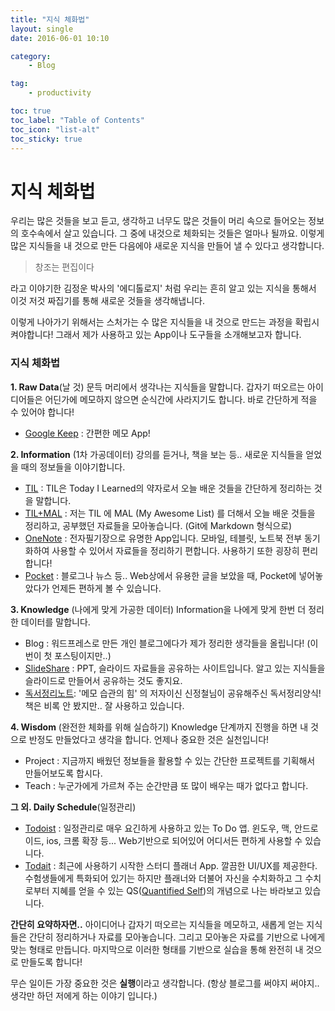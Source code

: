 ```yaml
---
title: "지식 체화법"
layout: single
date: 2016-06-01 10:10

category: 
    - Blog

tag:
    - productivity

toc: true
toc_label: "Table of Contents"
toc_icon: "list-alt"
toc_sticky: true
---
```


# 지식 체화법

우리는 많은 것들을 보고 듣고, 생각하고 너무도 많은 것들이 머리 속으로 들어오는
정보의 호수속에서 살고 있습니다. 그 중에 내것으로 체화되는 것들은 얼마나 될까요.
이렇게 많은 지식들을 내 것으로 만든 다음에야 새로운 지식을 만들어 낼 수 있다고 생각합니다.

> 창조는 편집이다

라고 이야기한 김정운 박사의 '에디톨로지' 처럼 우리는 흔히 알고 있는 지식을 통해서
이것 저것 짜집기를 통해 새로운 것들을 생각해냅니다.

이렇게 나아가기 위해서는 스처가는 수 많은 지식들을 내 것으로 만드는 과정을 확립시켜야합니다!
그래서 제가 사용하고 있는 App이나 도구들을 소개해보고자 합니다.

### 지식 체화법

**1. Raw Data**(날 것)
문득 머리에서 생각나는 지식들을 말합니다.
갑자기 떠오르는 아이디어들은 어딘가에 메모하지 않으면 순식간에 사라지기도 합니다.
바로 간단하게 적을 수 있어야 합니다!

- [Google Keep](https://keep.google.com) : 간편한 메모 App!

**2. Information** (1차 가공데이터)
강의를 듣거나, 책을 보는 등.. 새로운 지식들을 얻었을 때의 정보들을 이야기합니다.

- [TIL](https://github.com/thoughtbot/til) : TIL은 Today I Learned의 약자로서 오늘 배운 것들을 간단하게 정리하는 것을 말합니다.
- [TIL+MAL](https://github.com/DongjunLee/TIL-MAL) : 저는 TIL 에 MAL (My Awesome List) 를 더해서 오늘 배운 것들을 정리하고, 공부했던 자료들을 모아놓습니다. (Git에 Markdown 형식으로)
- [OneNote](https://www.onenote.com/) : 전자필기장으로 유명한 App입니다. 모바일, 테블릿, 노트북 전부 동기화하여 사용할 수 있어서 자료들을 정리하기 편합니다. 사용하기 또한 굉장히 편리합니다!
- [Pocket](https://getpocket.com) : 블로그나 뉴스 등.. Web상에서 유용한 글을 보았을 때, Pocket에 넣어놓았다가 언제든 편하게 볼 수 있습니다.  

**3. Knowledge** (나에게 맞게 가공한 데이터)
Information을 나에게 맞게 한번 더 정리한 데이터를 말합니다.

- Blog : 워드프레스로 만든 개인 블로그에다가 제가 정리한 생각들을 올립니다! (이번이 첫 포스팅이지만..)
- [SlideShare](http://www.slideshare.net/) : PPT, 슬라이드 자료들을 공유하는 사이트입니다. 알고 있는 지식들을 슬라이드로 만들어서 공유하는 것도 좋지요.  
- [독서정리노트](http://mindwatching.kr/329): '메모 습관의 힘' 의 저자이신 신정철님이 공유해주신 독서정리양식! 책은 비록 안 봤지만.. 잘 사용하고 있습니다.

**4. Wisdom** (완전한 체화를 위해 실습하기)
Knowledge 단계까지 진행을 하면 내 것으로 반정도 만들었다고 생각을 합니다. 언제나 중요한 것은 실천입니다!

- Project : 지금까지 배웠던 정보들을 활용할 수 있는 간단한 프로젝트를 기획해서 만들어보도록 합시다.
- Teach : 누군가에게 가르쳐 주는 순간만큼 또 많이 배우는 때가 없다고 합니다.  


**그 외. Daily Schedule**(일정관리)

- [Todoist](https://ko.todoist.com/) : 일정관리로 매우 요긴하게 사용하고 있는 To Do 앱. 윈도우, 맥, 안드로이드, ios, 크롬 확장 등... Web기반으로 되어있어 어디서든 편하게 사용할 수 있습니다.
- [Todait](http://www.todait.com/) : 최근에 사용하기 시작한 스터디 플래너 App. 깔끔한 UI/UX를 제공한다. 수험생들에게 특화되어 있기는 하지만 플래너와 더불어 자신을 수치화하고 그 수치로부터 지혜를 얻을 수 있는 QS([Quantified Self](http://quantifiedself.com/))의 개념으로 나는 바라보고 있습니다.

**간단히 요약하자면..**
아이디어나 갑자기 떠오르는 지식들을 메모하고, 새롭게 얻는 지식들은 간단히 정리하거나 자료를 모아놓습니다. 그리고 모아놓은 자료를 기반으로 나에게 맞는 형태로 만듭니다. 마지막으로 이러한 형태를 기반으로 실습을 통해 완전히 내 것으로 만들도록 합니다!

무슨 일이든 가장 중요한 것은 **실행**이라고 생각합니다.
(항상 블로그를 써야지 써야지.. 생각만 하던 저에게 하는 이야기 입니다.)
